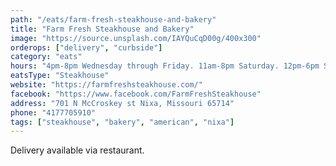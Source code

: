 ```yaml
---
path: "/eats/farm-fresh-steakhouse-and-bakery"
title: "Farm Fresh Steakhouse and Bakery"
image: "https://source.unsplash.com/IAYQuCqD00g/400x300"
orderops: ["delivery", "curbside"]
category: "eats"
hours: "4pm-8pm Wednesday through Friday. 11am-8pm Saturday. 12pm-6pm Sunday"
eatsType: "Steakhouse"
website: "https://farmfreshsteakhouse.com/"
facebook: "https://www.facebook.com/FarmFreshSteakhouse"
address: "701 N McCroskey st Nixa, Missouri 65714"
phone: "4177705910"
tags: ["steakhouse", "bakery", "american", "nixa"]
---
```


Delivery available via restaurant.
